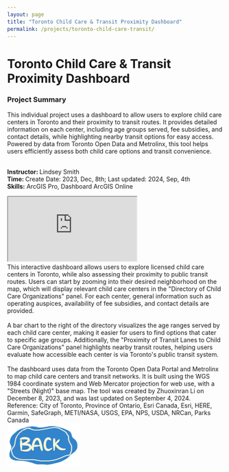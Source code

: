 ```yaml
---
layout: page
title: "Toronto Child Care & Transit Proximity Dashboard"
permalink: /projects/toronto-child-care-transit/
---
```


<div class="project-container">

  <h1 class="project-title">Toronto Child Care & Transit Proximity Dashboard</h1>
  <h3 class="map-subtitle">Project Summary</h3>
  <t class="description">This individual project uses a dashboard to allow users to explore child care centers in Toronto and their proximity to transit routes. It provides detailed information on each center, including age groups served, fee subsidies, and contact details, while highlighting nearby transit options for easy access. Powered by data from Toronto Open Data and Metrolinx, this tool helps users efficiently assess both child care options and transit convenience.<br></t>

  <t class="description"><br><strong>Instructor: </strong>Lindsey Smith</t>
  <t class="description"><br><strong>Time: </strong>Create Date: 2023, Dec, 8th; Last updated: 2024, Sep, 4th</t>
  <t><br><strong>Skills:</strong> ArcGIS Pro, Dashboard ArcGIS Online<br></t>

  <div class="map-section">
      <iframe 
          class="map-container"
          src="https://www.arcgis.com/apps/dashboards/b5121dec467b4886b853cfa380b91ec5"
          allowfullscreen>
      </iframe>
  </div>

  <div class="description">
      <d>This interactive dashboard allows users to explore licensed child care centers in Toronto, while also assessing their proximity to public transit routes. Users can start by zooming into their desired neighborhood on the map, which will display relevant child care centers in the "Directory of Child Care Organizations" panel. For each center, general information such as operating auspices, availability of fee subsidies, and contact details are provided.<br><br>
      A bar chart to the right of the directory visualizes the age ranges served by each child care center, making it easier for users to find options that cater to specific age groups. Additionally, the "Proximity of Transit Lanes to Child Care Organizations" panel highlights nearby transit routes, helping users evaluate how accessible each center is via Toronto's public transit system.<br><br>
      The dashboard uses data from the Toronto Open Data Portal and Metrolinx to map child care centers and transit networks. It is built using the WGS 1984 coordinate system and Web Mercator projection for web use, with a "Streets (Night)" base map. The tool was created by Zhuoxinran Li on December 8, 2023, and was last updated on September 4, 2024.

</d>
  </div>
  <div class="description"><t>Reference: City of Toronto, Province of Ontario, Esri Canada, Esri, HERE, Garmin, SafeGraph, METI/NASA, USGS, EPA, NPS, USDA, NRCan, Parks Canada</t>
  </div>

  <div class="back-to-projects">
      <a href="/projects/">
          <img src="/assets/images/back_button.png" alt="Back to Projects">
      </a>
  </div>

</div>
